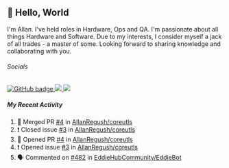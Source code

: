 ## :wave: Hello, World

I'm Allan. I've held roles in Hardware, Ops and QA. I'm passionate about all things Hardware and Software. Due to my interests, I consider myself a jack of all trades - a master of some. Looking forward to sharing knowledge and collaborating with you.

###### Socials
<p align="left">
  <a href="https://github.com/allanregush?tab=followers">
    <img src="https://img.shields.io/github/followers/allanregush?label=Followers&logo=GitHub&style=for-the-badge" alt="GitHub badge" />
  </a>
  <a href="http://twitter.com/allanregush">
    <img src="https://img.shields.io/twitter/follow/allanregush?label=Twitter&logo=twitter&style=for-the-badge" />
  </a>
  <a href="http://youtube.com/channel/UCm3gi8KLvEcIHT1SzSqeOcg?sub_confirmation=1">
    <img src="https://img.shields.io/youtube/views/hdtmIWETSTI?label=YouTube&logo=YouTube&style=for-the-badge" />
  </a>
</p>

##### My Recent Activity
<!--START_SECTION:activity-->
1. 🎉 Merged PR [#4](https://github.com/AllanRegush/coreutls/pull/4) in [AllanRegush/coreutls](https://github.com/AllanRegush/coreutls)
2. ❗️ Closed issue [#3](https://github.com/AllanRegush/coreutls/issues/3) in [AllanRegush/coreutls](https://github.com/AllanRegush/coreutls)
3. 💪 Opened PR [#4](https://github.com/AllanRegush/coreutls/pull/4) in [AllanRegush/coreutls](https://github.com/AllanRegush/coreutls)
4. ❗️ Opened issue [#3](https://github.com/AllanRegush/coreutls/issues/3) in [AllanRegush/coreutls](https://github.com/AllanRegush/coreutls)
5. 🗣 Commented on [#482](https://github.com/EddieHubCommunity/EddieBot/issues/482) in [EddieHubCommunity/EddieBot](https://github.com/EddieHubCommunity/EddieBot)
<!--END_SECTION:activity-->

<!--
**AllanRegush/AllanRegush** is a ✨ _special_ ✨ repository because its `README.md` (this file) appears on your GitHub profile.

Here are some ideas to get you started:

- 🔭 I’m currently working on ...
- 🌱 I’m currently learning ...
- 👯 I’m looking to collaborate on ...
- 🤔 I’m looking for help with ...
- 💬 Ask me about ...
- 📫 How to reach me: ...
- 😄 Pronouns: ...
- ⚡ Fun fact: ...
-->
